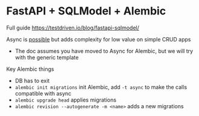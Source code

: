 # FastAPI + SQLModel + Alembic

Full guide https://testdriven.io/blog/fastapi-sqlmodel/

Async is [possible](https://testdriven.io/blog/fastapi-sqlmodel/#alembic:~:text=%22Mogwai%22%0A%7D-,Async%20SQLModel,-Moving%20on%2C%20let%27s) but adds complexity for low value on simple CRUD apps

- The doc assumes you have moved to Async for Alembic, but we will try with the generic template

Key Alembic things

- DB has to exit
- `alembic init migrations` init Alembic, add `-t async` to make the calls compatible with async
- `alembic upgrade head` applies migrations
- `alembic revision --autogenerate -m <name>` adds a new migrations
